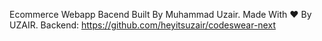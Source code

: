 Ecommerce Webapp Bacend Built By Muhammad Uzair. Made With :heart: By UZAIR. Backend: https://github.com/heyitsuzair/codeswear-next